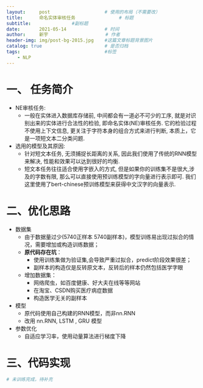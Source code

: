 ```yaml
---
layout:     post                    # 使用的布局（不需要改）
title:      命名实体审核任务  				# 标题 		  
subtitle:   	 		#副标题
date:       2021-05-14              # 时间
author:     新宇                     # 作者
header-img: img/post-bg-2015.jpg    #这篇文章标题背景图片
catalog: true                       # 是否归档
tags:                               #标签
    - NLP
---
```

# 一、 任务简介
- NE审核任务:
	- 一般在实体进入数据库存储前, 中间都会有一道必不可少的工序, 就是对识别出来的实体进行合法性的检验, 即命名实体(NE)审核任务. 它的检验过程不使用上下文信息, 更关注于字符本身的组合方式来进行判断, 本质上，它是一项短文本二分类问题.
- 选用的模型及其原因:
	- 针对短文本任务, 无须捕捉长距离的关系, 因此我们使用了传统的RNN模型来解决, 性能和效果可以达到很好的均衡.
	- 短文本任务往往适合使用字嵌入的方式, 但是如果你的训练集不是很大,涉及的字数有限, 那么可以直接使用预训练模型的字向量进行表示即可. 我们这里使用了bert-chinese预训练模型来获得中文汉字的向量表示.


# 二、优化思路
- 数据集
	- 由于数据量过少(5740正样本 5740副样本)，模型训练易出现过拟合的情况，需要增加或构造训练数据；
	- **原代码存在坑**：
		- 使用训练集做为验证集,会导致严重过拟合，predict阶段效果很差；
		- 副样本的构造仅是反转原文本，反转后的样本仍然包括医学字眼
	- 增加数据集：
		- 网络爬虫，如百度健康、好大夫在线等等网站
		- 在淘宝、CSDN购买医疗病症数据
		- 构造医学无关的副样本
- 模型
	- 原代码使用自己构建的RNN模型，而非nn.RNN
	- 改用 nn.RNN, LSTM , GRU 模型
- 参数优化
	- 自适应学习率，使用动量算法进行梯度下降


# 三、代码实现
```python
# 未训练完成，待补充
```